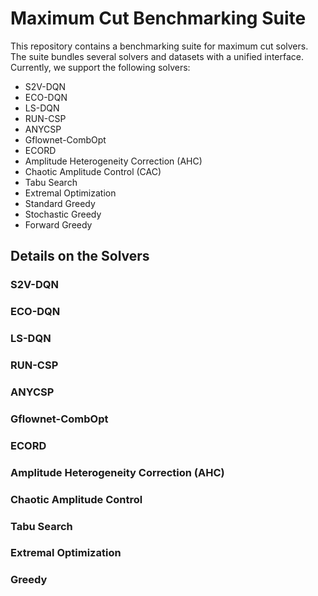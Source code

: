 # Maximum Cut Benchmarking Suite

This repository contains a benchmarking suite for maximum cut
solvers. The suite bundles several solvers and datasets with a unified
interface. Currently, we support the following solvers:

- S2V-DQN
- ECO-DQN
- LS-DQN
- RUN-CSP
- ANYCSP
- Gflownet-CombOpt
- ECORD
- Amplitude Heterogeneity Correction (AHC)
- Chaotic Amplitude Control (CAC)
- Tabu Search
- Extremal Optimization
- Standard Greedy 
- Stochastic Greedy
- Forward Greedy


## Details on the Solvers

### S2V-DQN


### ECO-DQN


### LS-DQN

### RUN-CSP


### ANYCSP

### Gflownet-CombOpt

### ECORD

### Amplitude Heterogeneity Correction (AHC)

### Chaotic Amplitude Control

### Tabu Search

### Extremal Optimization

### Greedy


